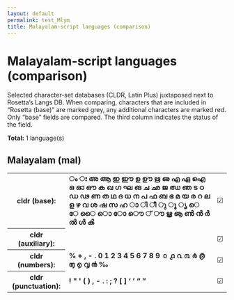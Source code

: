 ```yaml
---
layout: default
permalink: test_Mlym
title: Malayalam-script languages (comparison)
---
```


# Malayalam-script languages (comparison)

Selected character-set databases (CLDR, Latin Plus) juxtaposed next to Rosetta’s Langs DB. When comparing, characters that are included in “Rosetta (base)” are marked grey, any additional characters are marked red. Only “base” fields are compared. The third column indicates the status of the field.

**Total:** 1 language(s)

## Malayalam (mal)

<table>
 <tr><th>cldr (base):</th><td><strong>ം</strong> <strong>ഃ</strong> <strong>അ</strong> <strong>ആ</strong> <strong>ഇ</strong> <strong>ഈ</strong> <strong>ഉ</strong> <strong>ഊ</strong> <strong>ഋ</strong> <strong>ഌ</strong> <strong>എ</strong> <strong>ഏ</strong> <strong>ഐ</strong> <strong>ഒ</strong> <strong>ഓ</strong> <strong>ഔ</strong> <strong>ക</strong> <strong>ഖ</strong> <strong>ഗ</strong> <strong>ഘ</strong> <strong>ങ</strong> <strong>ച</strong> <strong>ഛ</strong> <strong>ജ</strong> <strong>ഝ</strong> <strong>ഞ</strong> <strong>ട</strong> <strong>ഠ</strong> <strong>ഡ</strong> <strong>ഢ</strong> <strong>ണ</strong> <strong>ത</strong> <strong>ഥ</strong> <strong>ദ</strong> <strong>ധ</strong> <strong>ന</strong> <strong>പ</strong> <strong>ഫ</strong> <strong>ബ</strong> <strong>ഭ</strong> <strong>മ</strong> <strong>യ</strong> <strong>ര</strong> <strong>റ</strong> <strong>ല</strong> <strong>ള</strong> <strong>ഴ</strong> <strong>വ</strong> <strong>ശ</strong> <strong>ഷ</strong> <strong>സ</strong> <strong>ഹ</strong> <strong>ാ</strong> <strong>ി</strong> <strong>ീ</strong> <strong>ു</strong> <strong>ൂ</strong> <strong>ൃ</strong> <strong>െ</strong> <strong>േ</strong> <strong>ൈ</strong> <strong>ൊ</strong> <strong>ോ</strong> <strong>ൌ</strong> <strong>്</strong> <strong>ൗ</strong> <strong>ൠ</strong> <strong>ൡ</strong> <strong>ൺ</strong> <strong>ൻ</strong> <strong>ർ</strong> <strong>ൽ</strong> <strong>ൾ</strong> <strong>ൿ</strong> <strong>‌</strong> <strong>‍</strong> </td><td>☑︎</td></tr>
<tr><th>cldr (auxiliary):</th><td><span></span> </td><td>☑︎</td></tr>
<tr><th>cldr (numbers):</th><td><strong>%</strong> <strong>+</strong> <strong>,</strong> <strong>-</strong> <strong>.</strong> <strong>0</strong> <strong>1</strong> <strong>2</strong> <strong>3</strong> <strong>4</strong> <strong>5</strong> <strong>6</strong> <strong>7</strong> <strong>8</strong> <strong>9</strong> <strong>൦</strong> <strong>൧</strong> <strong>൨</strong> <strong>൩</strong> <strong>൪</strong> <strong>൫</strong> <strong>൬</strong> <strong>൭</strong> <strong>൮</strong> <strong>൯</strong> <strong>‰</strong> </td><td>☑︎</td></tr>
<tr><th>cldr (punctuation):</th><td><strong>!</strong> <strong>"</strong> <strong>'</strong> <strong>(</strong> <strong>)</strong> <strong>,</strong> <strong>-</strong> <strong>.</strong> <strong>:</strong> <strong>;</strong> <strong>?</strong> <strong>[</strong> <strong>]</strong> <strong>‘</strong> <strong>’</strong> <strong>“</strong> <strong>”</strong> </td><td>☑︎</td></tr>
 </table>

